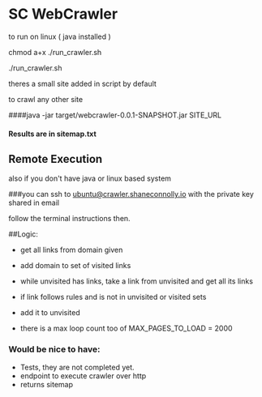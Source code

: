 # SC WebCrawler

to run on linux ( java installed )

chmod a+x ./run_crawler.sh

./run_crawler.sh


theres a small site added in script by default

to crawl any other site

####java -jar target/webcrawler-0.0.1-SNAPSHOT.jar SITE_URL

#### Results are in sitemap.txt

## Remote Execution

also if you don't have java or linux based system 

###you can ssh to ubuntu@crawler.shaneconnolly.io
with the private key shared in email 

follow the terminal instructions then.



##Logic:

- get all links from domain given
- add domain to set of visited links
- while unvisited has links, take a link from unvisited and get all its links
- if link follows rules and is not in unvisited or visited sets
- add it to unvisited

- there is a max loop count too of MAX_PAGES_TO_LOAD = 2000


### Would be nice to have:
- Tests, they are not completed yet.
- endpoint to execute crawler over http
 - returns sitemap
 
